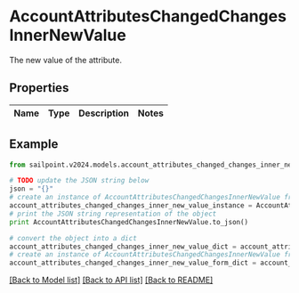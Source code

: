 # AccountAttributesChangedChangesInnerNewValue

The new value of the attribute.

## Properties

Name | Type | Description | Notes
------------ | ------------- | ------------- | -------------

## Example

```python
from sailpoint.v2024.models.account_attributes_changed_changes_inner_new_value import AccountAttributesChangedChangesInnerNewValue

# TODO update the JSON string below
json = "{}"
# create an instance of AccountAttributesChangedChangesInnerNewValue from a JSON string
account_attributes_changed_changes_inner_new_value_instance = AccountAttributesChangedChangesInnerNewValue.from_json(json)
# print the JSON string representation of the object
print AccountAttributesChangedChangesInnerNewValue.to_json()

# convert the object into a dict
account_attributes_changed_changes_inner_new_value_dict = account_attributes_changed_changes_inner_new_value_instance.to_dict()
# create an instance of AccountAttributesChangedChangesInnerNewValue from a dict
account_attributes_changed_changes_inner_new_value_form_dict = account_attributes_changed_changes_inner_new_value.from_dict(account_attributes_changed_changes_inner_new_value_dict)
```
[[Back to Model list]](../README.md#documentation-for-models) [[Back to API list]](../README.md#documentation-for-api-endpoints) [[Back to README]](../README.md)


